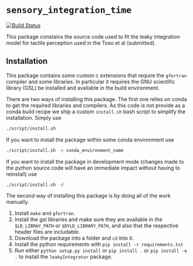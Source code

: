 # `sensory_integration_time`
[![Build Status](https://dev.azure.com/lucianopazneuro/lucianopazneuro/_apis/build/status/lucianopaz.sensory_integration_time?branchName=master)](https://dev.azure.com/lucianopazneuro/lucianopazneuro/_build/latest?definitionId=3&branchName=master)

This package constains the source code used to fit the leaky integration model for tactile perception used in the Toso et al (submitted).

## Installation

This package contains some custom c extensions that require the `gfortran` compiler and some libraries. In particular it requires the GNU scientific library (GSL) be installed and available in the build environment.

There are two ways of installing this package. The first one relies on conda to get the required libraries and compilers. As this code is not provide as a conda build recipe we ship a custom `install.sh` bash script to simplify the installation. Simply use

```bash
./script/install.sh
```

If you want to install the package within some conda environment use

```bash
./script/install.sh -n conda_environment_name
```

If you want to install the package in development mode (changes made to the python source code will have an immediate impact without having to reinstall) use

```bash
./script/install.sh -d
```

The second way of installing this package is by doing all of the work manually.

1. Install `make` and `gfortran`.
2. Install the gsl libraries and make sure they are available in the `$LD_LIBRAY_PATH` or `$DYLD_LIBRARY_PATH`, and also that the respective header files are includable.
3. Download the package into a folder and `cd` into it.
4. Install the python requirements with `pip install -r requirements.txt`
5. Run either `python setup.py install` or `pip install .` or `pip install -e .` to install the `leakyIntegrator` package.
